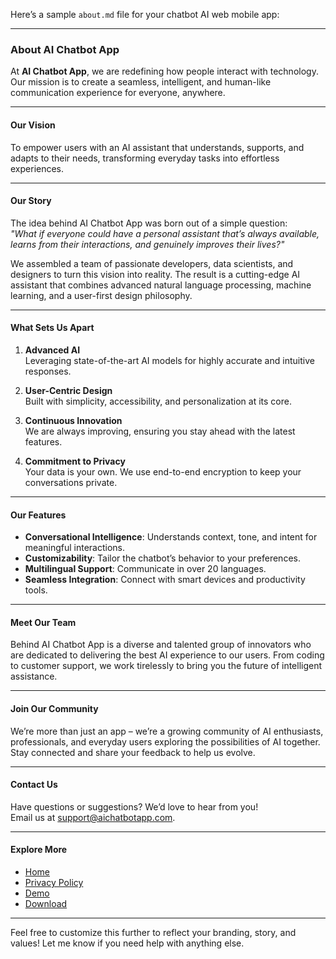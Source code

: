 Here’s a sample `about.md` file for your chatbot AI web mobile app:

---

### **About AI Chatbot App**

At **AI Chatbot App**, we are redefining how people interact with technology. Our mission is to create a seamless, intelligent, and human-like communication experience for everyone, anywhere.

---

#### **Our Vision**

To empower users with an AI assistant that understands, supports, and adapts to their needs, transforming everyday tasks into effortless experiences.

---

#### **Our Story**

The idea behind AI Chatbot App was born out of a simple question:  
_"What if everyone could have a personal assistant that’s always available, learns from their interactions, and genuinely improves their lives?"_

We assembled a team of passionate developers, data scientists, and designers to turn this vision into reality. The result is a cutting-edge AI assistant that combines advanced natural language processing, machine learning, and a user-first design philosophy.

---

#### **What Sets Us Apart**

1. **Advanced AI**  
   Leveraging state-of-the-art AI models for highly accurate and intuitive responses.

2. **User-Centric Design**  
   Built with simplicity, accessibility, and personalization at its core.

3. **Continuous Innovation**  
   We are always improving, ensuring you stay ahead with the latest features.

4. **Commitment to Privacy**  
   Your data is your own. We use end-to-end encryption to keep your conversations private.

---

#### **Our Features**

-   **Conversational Intelligence**: Understands context, tone, and intent for meaningful interactions.
-   **Customizability**: Tailor the chatbot’s behavior to your preferences.
-   **Multilingual Support**: Communicate in over 20 languages.
-   **Seamless Integration**: Connect with smart devices and productivity tools.

---

#### **Meet Our Team**

Behind AI Chatbot App is a diverse and talented group of innovators who are dedicated to delivering the best AI experience to our users. From coding to customer support, we work tirelessly to bring you the future of intelligent assistance.

---

#### **Join Our Community**

We’re more than just an app – we’re a growing community of AI enthusiasts, professionals, and everyday users exploring the possibilities of AI together. Stay connected and share your feedback to help us evolve.

---

#### **Contact Us**

Have questions or suggestions? We’d love to hear from you!  
Email us at [support@aichatbotapp.com](mailto:support@aichatbotapp.com).

---

#### **Explore More**

-   [Home](index.html)
-   [Privacy Policy](confidentiality.html)
-   [Demo](demo.html)
-   [Download](download.html)

---

Feel free to customize this further to reflect your branding, story, and values! Let me know if you need help with anything else.
